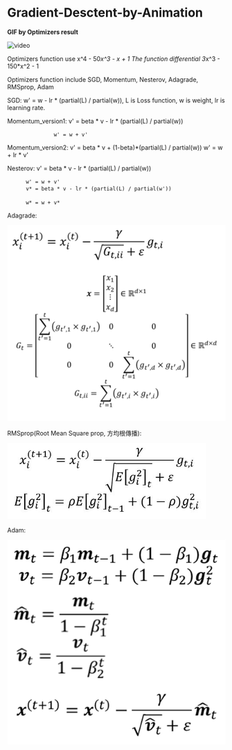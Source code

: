 # Gradient-Desctent-by-Animation
**********GIF by Optimizers result**********

![video](https://github.com/Gaprs/Gradient-Desctent-by-Animation/blob/master/Optimizers.gif)

Optimizers function use x^4 - 50*x^3 - x + 1
The function differential 3*x^3 - 150*x^2 - 1

Optimizers function include SGD, Momentum, Nesterov, Adagrade, RMSprop, Adam

SGD:  w' = w - lr * (partial(L) / partial(w)), L is Loss function, w is weight, lr is learning rate.

Momentum_version1: v' = beta * v - lr * (partial(L) / partial(w))

                   w' = w + v'
                   
Momentum_version2: v' = beta * v + (1-beta)*(partial(L) / partial(w))
                   w' = w + lr * v'

Nesterov: v' = beta * v - lr * (partial(L) / partial(w))

          w' = w + v'
          v* = beta * v - lr * (partial(L) / partial(w'))
          
          w* = w + v*

Adagrade: 

![image](https://github.com/Gaprs/Gradient-Desctent-by-Animation/blob/master/Adagrade.png)


RMSprop(Root Mean Square prop, 方均根傳播):

![image](https://github.com/Gaprs/Gradient-Desctent-by-Animation/blob/master/RMSprop.JPG)


Adam:

![image](https://github.com/Gaprs/Gradient-Desctent-by-Animation/blob/master/Adam.png)


